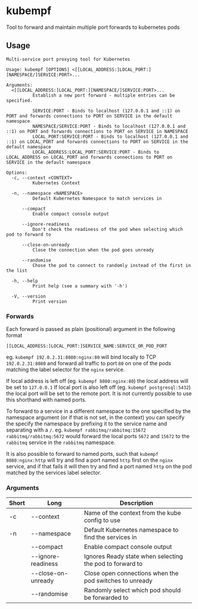 # kubempf

Tool to forward and maintain multiple port forwards to kubernetes pods

## Usage

```
Multi-service port proxying tool for Kubernetes

Usage: kubempf [OPTIONS] <[[LOCAL_ADDRESS:]LOCAL_PORT:][NAMESPACE/]SERVICE:PORT>...

Arguments:
  <[[LOCAL_ADDRESS:]LOCAL_PORT:][NAMESPACE/]SERVICE:PORT>...
          Establish a new port forward - multiple entries can be specified.

          SERVICE:PORT - Binds to localhost (127.0.0.1 and ::1) on PORT and forwards connections to PORT on SERVICE in the default namespace
          NAMESPACE/SERVICE:PORT - Binds to localhost (127.0.0.1 and ::1) on PORT and forwards connections to PORT on SERVICE in NAMESPACE
          LOCAL_PORT:SERVICE:PORT - Binds to localhost (127.0.0.1 and ::1) on LOCAL_PORT and forwards connections to PORT on SERVICE in the default namespace
          LOCAL_ADDRESS:LOCAL_PORT:SERVICE:PORT - Binds to LOCAL_ADDRESS on LOCAL_PORT and forwards connections to PORT on SERVICE in the default namespace

Options:
  -c, --context <CONTEXT>
          Kubernetes Context

  -n, --namespace <NAMESPACE>
          Default Kubernetes Namespace to match services in

      --compact
          Enable compact console output

      --ignore-readiness
          Don't check the readiness of the pod when selecting which pod to forward to

      --close-on-unready
          Close the connection when the pod goes unready

      --randomise
          Chose the pod to connect to randomly instead of the first in the list

  -h, --help
          Print help (see a summary with '-h')

  -V, --version
          Print version
```

### Forwards

Each forward is passed as plain (positional) argument in the following format

`[[LOCAL_ADDRESS:]LOCAL_PORT:]SERVICE_NAME:SERVICE_OR_POD_PORT`

eg. `kubempf 192.0.2.31:8080:nginx:80` will bind locally to TCP `192.0.2.31:8080` and
forward all traffic to port `80` on one of the pods matching the label selector for the
`nginx` service.

If local address is left off (eg. `kubempf 8080:nginx:80`) the local address will be set
to `127.0.0.1`
If local port is also left off (eg. `kubempf postgresql:5432`) the local port will be set
to the remote port. It is not currently possible to use this shorthand with named ports.

To forward to a service in a different namespace to the one specified by the namespace
argument (or if that is not set, in the context) you can specify the specify the
namespace by prefixing it to the service name and separating with a `/`.
eg. `kubempf rabbitmq/rabbitmq:15672 rabbitmq/rabbitmq:5672` would forward the local ports
`5672` and `15672` to the `rabbitmq` service in the `rabbitmq` namespace.

It is also possible to forward to named ports, such that `kubempf 8080:nginx:http`
will try and find a port named `http` first on the `nginx` service, and if that fails
it will then try and find a port named `http` on the pod matched by the services label
selector.

### Arguments

| Short | Long               | Description                                              |
| ----- | ------------------ | -------------------------------------------------------- |
| -c    | --context          | Name of the context from the kube config to use          |
| -n    | --namespace        | Default Kubernetes namespace to find the services in     |
|       | --compact          | Enable compact console output                            |
|       | --ignore-readiness | Ignores Ready state when selecting the pod to forward to | 
|       | --close-on-unready | Close open connections when the pod switches to unready  | 
|       | --randomise        | Randomly select which pod should be forwarded to         | 
